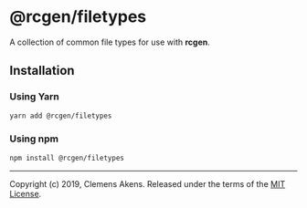 # @rcgen/filetypes

A collection of common file types for use with **rcgen**.

## Installation

### Using Yarn

```sh
yarn add @rcgen/filetypes
```

### Using npm

```sh
npm install @rcgen/filetypes
```

---

Copyright (c) 2019, Clemens Akens. Released under the terms of the [MIT
License][license].

[license]: https://github.com/clebert/rcgen/blob/master/LICENSE
